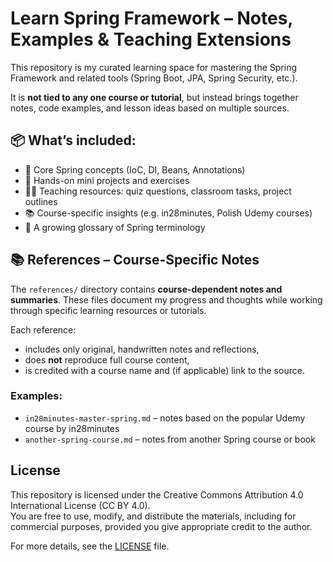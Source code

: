 # Learn Spring Framework – Notes, Examples & Teaching Extensions

This repository is my curated learning space for mastering the Spring Framework and related tools (Spring Boot, JPA, Spring Security, etc.).

It is **not tied to any one course or tutorial**, but instead brings together notes, code examples, and lesson ideas based on multiple sources.

## 📦 What’s included:
- 🧠 Core Spring concepts (IoC, DI, Beans, Annotations)
- 🧪 Hands-on mini projects and exercises
- 🧑‍🏫 Teaching resources: quiz questions, classroom tasks, project outlines
- 📚 Course-specific insights (e.g. in28minutes, Polish Udemy courses)
- 📖 A growing glossary of Spring terminology

## 📚 References – Course-Specific Notes

The `references/` directory contains **course-dependent notes and summaries**.
These files document my progress and thoughts while working through specific learning resources or tutorials.

Each reference:
- includes only original, handwritten notes and reflections,
- does **not** reproduce full course content,
- is credited with a course name and (if applicable) link to the source.

### Examples:
- `in28minutes-master-spring.md` – notes based on the popular Udemy course by in28minutes
- `another-spring-course.md` – notes from another Spring course or book

## License

This repository is licensed under the Creative Commons Attribution 4.0 International License (CC BY 4.0).  
You are free to use, modify, and distribute the materials, including for commercial purposes, provided you give appropriate credit to the author.

For more details, see the [LICENSE](./LICENSE) file.
